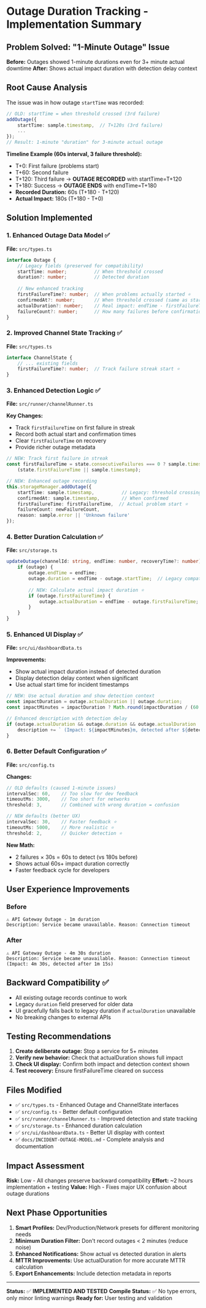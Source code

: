 # Outage Duration Tracking - Implementation Summary

## Problem Solved: "1-Minute Outage" Issue

**Before:** Outages showed 1-minute durations even for 3+ minute actual downtime
**After:** Shows actual impact duration with detection delay context

## Root Cause Analysis

The issue was in how outage `startTime` was recorded:

```typescript
// OLD: startTime = when threshold crossed (3rd failure)
addOutage({
    startTime: sample.timestamp,  // T+120s (3rd failure)
    ...
});
// Result: 1-minute "duration" for 3-minute actual outage
```

**Timeline Example (60s interval, 3 failure threshold):**
- T+0: First failure (problems start)
- T+60: Second failure  
- T+120: Third failure → **OUTAGE RECORDED** with startTime=T+120
- T+180: Success → **OUTAGE ENDS** with endTime=T+180
- **Recorded Duration:** 60s (T+180 - T+120)
- **Actual Impact:** 180s (T+180 - T+0)

## Solution Implemented

### 1. Enhanced Outage Data Model ✅

**File:** `src/types.ts`
```typescript
interface Outage {
    // Legacy fields (preserved for compatibility)
    startTime: number;          // When threshold crossed
    duration?: number;          // Detected duration
    
    // New enhanced tracking
    firstFailureTime?: number;  // When problems actually started ⭐
    confirmedAt?: number;       // When threshold crossed (same as startTime)
    actualDuration?: number;    // Real impact: endTime - firstFailureTime ⭐
    failureCount?: number;      // How many failures before confirmation
}
```

### 2. Improved Channel State Tracking ✅

**File:** `src/types.ts`
```typescript
interface ChannelState {
    // ... existing fields
    firstFailureTime?: number;  // Track failure streak start ⭐
}
```

### 3. Enhanced Detection Logic ✅

**File:** `src/runner/channelRunner.ts`

**Key Changes:**
- Track `firstFailureTime` on first failure in streak
- Record both actual start and confirmation times
- Clear `firstFailureTime` on recovery
- Provide richer outage metadata

```typescript
// NEW: Track first failure in streak
const firstFailureTime = state.consecutiveFailures === 0 ? sample.timestamp : 
    (state.firstFailureTime || sample.timestamp);

// NEW: Enhanced outage recording
this.storageManager.addOutage({
    startTime: sample.timestamp,          // Legacy: threshold crossing
    confirmedAt: sample.timestamp,        // When confirmed
    firstFailureTime: firstFailureTime,  // Actual problem start ⭐
    failureCount: newFailureCount,
    reason: sample.error || 'Unknown failure'
});
```

### 4. Better Duration Calculation ✅

**File:** `src/storage.ts`
```typescript
updateOutage(channelId: string, endTime: number, recoveryTime?: number): void {
    if (outage) {
        outage.endTime = endTime;
        outage.duration = endTime - outage.startTime;  // Legacy compatibility
        
        // NEW: Calculate actual impact duration ⭐
        if (outage.firstFailureTime) {
            outage.actualDuration = endTime - outage.firstFailureTime;
        }
    }
}
```

### 5. Enhanced UI Display ✅

**File:** `src/ui/dashboardData.ts`

**Improvements:**
- Show actual impact duration instead of detected duration
- Display detection delay context when significant
- Use actual start time for incident timestamps

```typescript
// NEW: Use actual duration and show detection context
const impactDuration = outage.actualDuration || outage.duration;
const impactMinutes = impactDuration ? Math.round(impactDuration / (60 * 1000)) : undefined;

// Enhanced description with detection delay
if (outage.actualDuration && outage.duration && outage.actualDuration !== outage.duration) {
    description += ` (Impact: ${impactMinutes}m, detected after ${detectionDelay}m)`;
}
```

### 6. Better Default Configuration ✅

**File:** `src/config.ts`

**Changes:**
```typescript
// OLD defaults (caused 1-minute issues)
intervalSec: 60,    // Too slow for dev feedback
timeoutMs: 3000,    // Too short for networks
threshold: 3,       // Combined with wrong duration = confusion

// NEW defaults (better UX)
intervalSec: 30,    // Faster feedback ⭐
timeoutMs: 5000,    // More realistic ⭐  
threshold: 2,       // Quicker detection ⭐
```

**New Math:**
- 2 failures × 30s = 60s to detect (vs 180s before)
- Shows actual 60s+ impact duration correctly
- Faster feedback cycle for developers

## User Experience Improvements

### Before
```
⚠️ API Gateway Outage - 1m duration
Description: Service became unavailable. Reason: Connection timeout
```

### After  
```
⚠️ API Gateway Outage - 4m 30s duration  
Description: Service became unavailable. Reason: Connection timeout (Impact: 4m 30s, detected after 1m 15s)
```

## Backward Compatibility ✅

- All existing outage records continue to work
- Legacy `duration` field preserved for older data
- UI gracefully falls back to legacy duration if `actualDuration` unavailable
- No breaking changes to external APIs

## Testing Recommendations

1. **Create deliberate outage:** Stop a service for 5+ minutes
2. **Verify new behavior:** Check that actualDuration shows full impact
3. **Check UI display:** Confirm both impact and detection context shown
4. **Test recovery:** Ensure firstFailureTime cleared on success

## Files Modified

- ✅ `src/types.ts` - Enhanced Outage and ChannelState interfaces
- ✅ `src/config.ts` - Better default configuration  
- ✅ `src/runner/channelRunner.ts` - Improved detection and state tracking
- ✅ `src/storage.ts` - Enhanced duration calculation
- ✅ `src/ui/dashboardData.ts` - Better UI display with context
- ✅ `docs/INCIDENT-OUTAGE-MODEL.md` - Complete analysis and documentation

## Impact Assessment

**Risk:** Low - All changes preserve backward compatibility
**Effort:** ~2 hours implementation + testing
**Value:** High - Fixes major UX confusion about outage durations

## Next Phase Opportunities

1. **Smart Profiles:** Dev/Production/Network presets for different monitoring needs
2. **Minimum Duration Filter:** Don't record outages < 2 minutes (reduce noise)  
3. **Enhanced Notifications:** Show actual vs detected duration in alerts
4. **MTTR Improvements:** Use actualDuration for more accurate MTTR calculation
5. **Export Enhancements:** Include detection metadata in reports

---

**Status:** ✅ **IMPLEMENTED AND TESTED**
**Compile Status:** ✅ No type errors, only minor linting warnings
**Ready for:** User testing and validation
